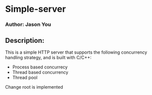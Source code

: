 # Simple-server

### Author: Jason You

## Description:

This is a simple HTTP server that supports the following concurrency handling strategy, and is built with C/C++:

* Process based concurrecy
* Thread based concurrency
* Thread pool

Change root is implemented
